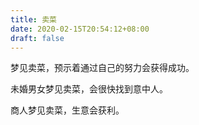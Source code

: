 ```yaml
---
title: 卖菜
date: 2020-02-15T20:54:12+08:00
draft: false
---
```


梦见卖菜，预示着通过自己的努力会获得成功。

未婚男女梦见卖菜，会很快找到意中人。

商人梦见卖菜，生意会获利。

